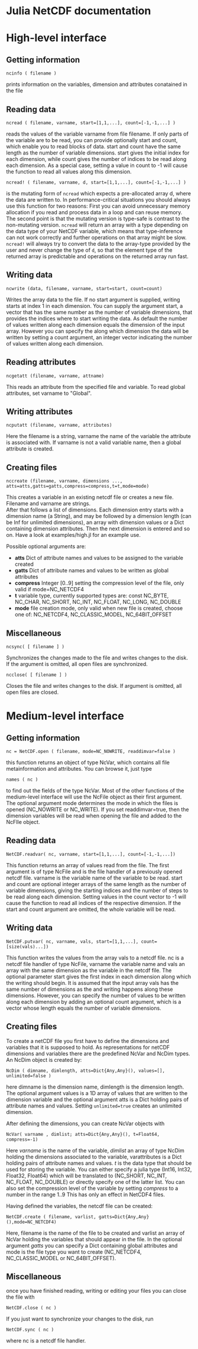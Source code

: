 Julia NetCDF documentation
==========================

# High-level interface

## Getting information

    ncinfo ( filename )

prints information on the variables, dimension and attributes conatained in the file

## Reading data

    ncread ( filename, varname, start=[1,1,...], count=[-1,-1,...] )

reads the values of the variable varname from file filename. If only parts of the variable are to be read, you can provide optionally start and count, which enable you to read blocks of data.
start and count have the same length as the number of variable dimensions. start gives the initial index for each dimension, while count gives the number of indices to be read along each dimension. As a special case, setting a value in count to -1 will cause the function to read all values along this dimension.

    ncread! ( filename, varname, d, start=[1,1,...], count=[-1,-1,...] )

is the mutating form of `ncread` which expects a pre-allocated array d, where the data are written to. In performance-critical situations you should always use this function for two reasons: First you can avoid unnecessary memory allocation if you read and process data in a loop and can reuse memory. The second point is that the mutating version is type-safe is contrast to the non-mutating version. `ncread` will return an array with a type depending on the data type of your NetCDF variable, which means that type-inference can not work correctly and further operations on that array might be slow. `ncread!` will always try to convert the data to the array-type provided by the user and never change the type of `d`, so that the element type of the returned array is predictable and operations on the returned array run fast.

## Writing data

    ncwrite (data, filename, varname, start=start, count=count)

Writes the array data to the file. If no start argument is supplied, writing starts at index 1 in each dimension.
You can supply the argument start, a vector that has the same number as the number of variable dimensions,
that provides the indices where to start writing the data. As default the number of values written along each dimension
equals the dimension of the input array. However you can specify the along which dimension the data will be written by
setting a count argument, an integer vector indicating the number of values written along each dimension.

## Reading attributes

    ncgetatt (filename, varname, attname)

This reads an attribute from the specified file and variable. To read global attributes, set varname to "Global".

## Writing attributes

    ncputatt (filename, varname, attributes)

Here the filename is a string, varname the name of the variable the attribute is associated with. If varname is not a valid variable name, then a global attribute is created.

## Creating files

    nccreate (filename, varname, dimensions ..., atts=atts,gatts=gatts,compress=compress,t=t,mode=mode)

This creates a variable in an existing netcdf file or creates a new file. Filename and varname are strings.  
After that follows a list of dimensions. Each dimension entry starts with a dimension name (a String), and
may be followed by a dimension length (can be Inf for unlimited dimensions), an array with dimension values or a Dict containing dimension attributes.
Then the next dimension is entered and so on. Have a look at examples/high.jl for an example use.

Possible optional arguments are:
- **atts** Dict of attribute names and values to be assigned to the variable created
- **gatts** Dict of attribute names and values to be written as global attributes
- **compress** Integer [0..9] setting the compression level of the file, only valid if mode=NC_NETCDF4
- **t** variable type, currently supported types are: const NC_BYTE, NC_CHAR, NC_SHORT, NC_INT, NC_FLOAT, NC_LONG, NC_DOUBLE
- **mode** file creation mode, only valid when new file is created, choose one of: NC_NETCDF4, NC_CLASSIC_MODEL, NC_64BIT_OFFSET

## Miscellaneous

    ncsync( [ filename ] )

Synchronizes the changes made to the file and writes changes to the disk. If the argument is omitted, all open files are synchronized.

    ncclose( [ filename ] )

Closes the file and writes changes to the disk. If argument is omitted, all open files are closed.   

# Medium-level interface

## Getting information

    nc = NetCDF.open ( filename, mode=NC_NOWRITE, readdimvar=false )

this function returns an object of type NcVar, which contains all file metainformation and attributes. You can browse it, just type

    names ( nc )

to find out the fields of the type NcVar. Most of the other functions of the
medium-level interface will use the NcFile object as their first argument. The
optional argument mode determines the mode in which the files is opened
(NC_NOWRITE or NC_WRITE). If you set readdimvar=true, then the dimension
variables will be read when opening the file and added to the NcFIle object.

## Reading data

    NetCDF.readvar( nc, varname, start=[1,1,...], count=[-1,-1,...])

This function returns an array of values read from the file. The first argument is of type NcFile and is the file handler of a previously opened netcdf file. varname is the variable name of the variable to be read. start and count are optional integer arrays of the same length as the number of variable dimensions, giving the starting indices and the number of steps to be read along each dimension. Setting values in the count vector to -1 will cause the function to read all indices of the respective dimension. If the start and count argument are omitted, the whole variable will be read.

## Writing data

    NetCDF.putvar( nc, varname, vals, start=[1,1,...], count=[size(vals)...])

This function writes the values from the array vals to a netcdf file. nc is a netcdf file handler of type NcFile, varname the variable name and vals an array with the same dimension as the variable in the netcdf file. The optional parameter start gives the first index in each dimension along which the writing should begin. It is assumed that the input array vals has the same number of dimensions as the and writing happens along these dimensions. However, you can specify the number of values to be written along each dimension by adding an optional count argument, which is a vector whose length equals the number of variable dimensions.


## Creating files

To create a netCDF file you first have to define the dimensions and variables that it is supposed to hold. As representations for netCDF dimensions and variables there are the predefined NcVar and NcDim types. An NcDim object is created by:

    NcDim ( dimname, dimlength, atts=Dict{Any,Any}(), values=[], unlimited=false )

here dimname is the dimension name, dimlength is the dimension length. The optional argument values is a 1D array of values that are written to the dimension variable and the optional argument atts is a Dict holding pairs of attribute names and values. Setting `unlimited=true` creates an unlimited dimension.

After defining the dimensions, you can create NcVar objects with

    NcVar( varname , dimlist; atts=Dict{Any,Any}(), t=Float64, compress=-1)

Here *varname* is the name of the variable, *dimlist* an array of type NcDim holding the dimensions associated to the variable, varattributes is a Dict holding pairs of attribute names and values. *t* is the data type that should be used for storing the variable.  You can either specify a julia type (Int16, Int32, Float32, Float64) which will be translated to (NC_SHORT, NC_INT, NC_FLOAT, NC_DOUBLE) or directly specify one of the latter list. You can also set the compression level of the variable by setting *compress* to a number in the range 1..9 This has only an effect in NetCDF4 files.

Having defined the variables, the netcdf file can be created:

    NetCDF.create ( filename, varlist, gatts=Dict{Any,Any}(),mode=NC_NETCDF4)

Here, filename is the name of the file to be created and varlist an array of NcVar holding the variables that should appear in the file. In the optional argument *gatts* you can specify a Dict containing global attributes and mode is the file type you want to create (NC_NETCDF4, NC_CLASSIC_MODEL or NC_64BIT_OFFSET).

## Miscellaneous

once you have finished reading, writing or editing your files you can close the file with

    NetCDF.close ( nc )

If you just want to synchronize your changes to the disk, run

    NetCDF.sync ( nc )

where nc is a netcdf file handler.
